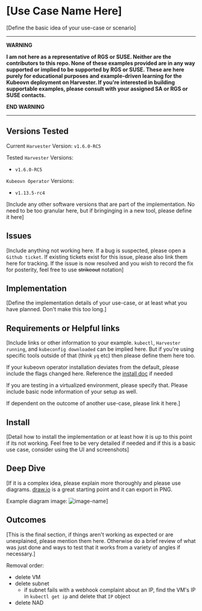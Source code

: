 # [Use Case Name Here]

[Define the basic idea of your use-case or scenario]

---
**WARNING** 

**I am not here as a representative of RGS or SUSE. Neither are the contributors to this repo.
None of these examples provided are in any way supported or implied to be supported by RGS or SUSE. These are here purely for educational purposes and example-driven learning for the Kubeovn deployment on Harvester. If you're interested in building supportable examples, please consult with your assigned SA or RGS or SUSE contacts.**

**END WARNING**

---

## Versions Tested

Current `Harvester` Version: `v1.6.0-RC5`

Tested `Harvester` Versions: 
* `v1.6.0-RC5`

`Kubeovn Operator` Versions: 
* `v1.13.5-rc4`

[Include any other software versions that are part of the implementation. No need to be too granular here, but if bringinging in a new tool, please define it here]

## Issues

[Include anything not working here. If a bug is suspected, please open a `Github ticket`.  If existing tickets exist for this issue, please also link them here for tracking. If the issue is now resolved and you wish to record the fix for posterity, feel free to use ~~strikeout~~ notation]

## Implementation

[Define the implementation details of your use-case, or at least what you have planned. Don't make this too long.]

## Requirements or Helpful links

[Include links or other information to your example.
`kubectl`, `Harvester running`, and `kubeconfig downloaded` can be implied here. But if you're using specific tools outside of that (think `yq` etc) then please define them here too.

If your kubeovn operator installation deviates from the default, please include the flags changed here. Reference the [install doc](./00_kubeovn_install/README.md) if needed

If you are testing in a virtualized environment, please specify that. Please include basic node information of your setup as well.

If dependent on the outcome of another use-case, please link it here.]

## Install

[Detail how to install the implementation or at least how it is up to this point if its not working. Feel free to be very detailed if needed and if this is a basic use case, consider using the UI and screenshots]

## Deep Dive

[If it is a complex idea, please explain more thoroughly and please use diagrams. [draw.io](https://draw.io) is a great starting point and it can export in PNG.

Example diagram image:
![image-name](./image/location.png)]

## Outcomes

[This is the final section, if things aren't working as expected or are unexplained, please mention them here. Otherwise do a brief review of what was just done and ways to test that it works from a variety of angles if necessary.]

Removal order:
* delete VM
* delete subnet
    * if subnet fails with a webhook complaint about an IP, find the VM's IP in `kubectl get ip` and delete that `IP` object
* delete NAD